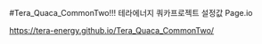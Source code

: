 #Tera_Quaca_CommonTwo!!!
테라에너지 쿼카프로젝트 설정값 Page.io

https://tera-energy.github.io/Tera_Quaca_CommonTwo/